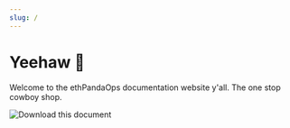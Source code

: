 ```yaml
---
slug: /
---
```


# Yeehaw 🤠

Welcome to the ethPandaOps documentation website y'all. The one stop cowboy shop.

![Download this document](/img/feels1man.png)
